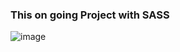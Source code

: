 ### This on going Project with SASS 

![image](https://github.com/Igwadell/sass-portfolio/assets/63998998/f549e686-a51f-49df-8db8-8727a02f2ef7)
